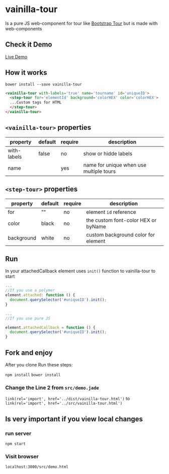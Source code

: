# vainilla-tour
Is a pure JS web-component for tour like [Bootstrap Tour](http://bootstraptour.com/) but is made with web-components

## Check it Demo

[Live Demo](http://enrique199413.github.io/vainilla-tour/)

## How it works

``` bower install --save vainilla-tour ```

```html
<vainilla-tour with-labels='true' name='tourname' id='uniqueID'>
  <step-tour for='elementId' background='colorHEX' color='colorHEX'>
  ...Custom tags for HTML
  </step-tour>
</vainilla-tour>
```
## `<vainilla-tour>` properties
|property   | default | require  |  description |
|---|---|---|---|
|with-labels   | false | no  |  show or hidde labels |
|name   |  | yes  |  name for unique when use multiple tours |


## `<step-tour>` properties

|property   | default | require  |  description |
|---|---|---|---|
| for | ""  | no  | element `id` reference  |
| color  |  black | no  | the custom font-color HEX or byName |
| background  | white  | no   | custom background color for element  |


## Run

In your attachedCallback element uses `init()` function to vainilla-tour to start

```JavaScript
...
//If you use a polymer
element.attached: function () {
  document.querySelector('#uniqueID').init();
}

...
//If you use pure JS

element.attachedCallback = function () {
  document.querySelector('#uniqueID').init();
}
```

## Fork and enjoy

After you clone Run these steps:

`npm install` `bower install`

### Change the Line 2 from `src/demo.jade`

`link(rel='import', href='../dist/vainilla-tour.html')` to `link(rel='import', href='../src/vainilla-tour.html')`

## Is very important if you view local changes

### run server

`npm start`

### Visit browser

`localhost:3000/src/demo.html`
